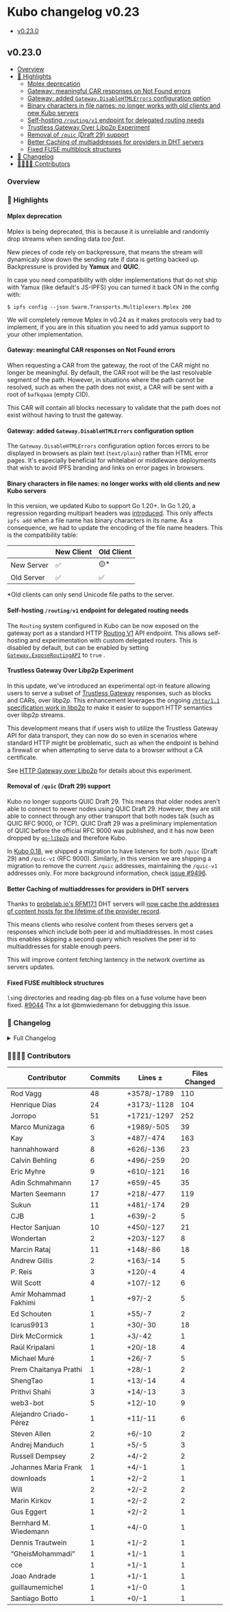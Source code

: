 # Kubo changelog v0.23

- [v0.23.0](#v0230)

## v0.23.0

- [Overview](#overview)
- [🔦 Highlights](#-highlights)
  - [Mplex deprecation](#mplex-deprecation)
  - [Gateway: meaningful CAR responses on Not Found errors](#gateway-meaningful-car-responses-on-not-found-errors)
  - [Gateway: added `Gateway.DisableHTMLErrors` configuration option](#gateway-added-gatewaydisablehtmlerrors-configuration-option)
  - [Binary characters in file names: no longer works with old clients and new Kubo servers](#binary-characters-in-file-names-no-longer-works-with-old-clients-and-new-kubo-servers)
  - [Self-hosting `/routing/v1` endpoint for delegated routing needs](#self-hosting-routingv1-endpoint-for-delegated-routing-needs)
  - [Trustless Gateway Over Libp2p Experiment](#trustless-gateway-over-libp2p-experiment)
  - [Removal of `/quic` (Draft 29) support](#removal-of-quic-draft-29-support)
  - [Better Caching of multiaddresses for providers in DHT servers](#better-caching-of-multiaddresses-for-providers-in-dht-servers)
  - [Fixed FUSE multiblock structures](#fixed-fuse-multiblock-structures)
- [📝 Changelog](#-changelog)
- [👨‍👩‍👧‍👦 Contributors](#-contributors)

### Overview

### 🔦 Highlights

#### Mplex deprecation

Mplex is being deprecated, this is because it is unreliable and
randomly drop streams when sending data *too fast*.

New pieces of code rely on backpressure, that means the stream will dynamicaly
slow down the sending rate if data is getting backed up.
Backpressure is provided by **Yamux** and **QUIC**.

In case you need compatibility with older implementations that do not ship with
Yamux (like default's JS-IPFS) you can turned it back ON in the config with:
```console
$ ipfs config --json Swarm.Transports.Multiplexers.Mplex 200
```

We will completely remove Mplex in v0.24 as it makes protocols very bad to implement,
if you are in this situation you need to add yamux support to your other implementation.

#### Gateway: meaningful CAR responses on Not Found errors

When requesting a CAR from the gateway, the root of the CAR might no longer be
meaningful. By default, the CAR root will be the last resolvable segment of the
path. However, in situations where the path cannot be resolved, such as when
the path does not exist, a CAR will be sent with a root of `bafkqaaa` (empty CID).

This CAR will contain all blocks necessary to validate that the path does not
exist without having to trust the gateway.

#### Gateway: added `Gateway.DisableHTMLErrors` configuration option

The `Gateway.DisableHTMLErrors` configuration option forces errors to be
displayed in browsers as plain text (`text/plain`) rather than HTML error
pages. It's especially beneficial for whitelabel or middleware deployments that
wish to avoid IPFS branding and links on error pages in browsers.

#### Binary characters in file names: no longer works with old clients and new Kubo servers

In this version, we updated Kubo to support Go 1.20+. In Go 1.20, a regression
regarding multipart headers was [introduced](https://github.com/golang/go/issues/60674).
This only affects `ipfs add` when a file name has binary characters in its name.
As a consequence, we had to update the encoding of the file name headers. This is
the compatibility table:

|            | New Client | Old Client  |
|------------|------------|-------------|
| New Server | ✅         | 🟡*         |
| Old Server | ✅         | ✅          |

*Old clients can only send Unicode file paths to the server.

#### Self-hosting `/routing/v1` endpoint for delegated routing needs

The `Routing` system configured in Kubo can be now exposed on the gateway port as a standard
HTTP [Routing V1](https://specs.ipfs.tech/routing/http-routing-v1/) API endpoint. This allows 
self-hosting and experimentation with custom delegated routers. This is disabled by default,
but can be enabled by setting [`Gateway.ExposeRoutingAPI`](https://github.com/bluzelle/ipfs-kubo/blob/master/docs/config.md#gatewayexposeroutingapi) to `true` .

#### Trustless Gateway Over Libp2p Experiment

In this update, we've introduced an experimental opt-in feature allowing users to
serve a subset of [Trustless Gateway](https://specs.ipfs.tech/http-gateways/trustless-gateway/) responses,
such as blocks and CARs, over libp2p. This enhancement leverages the ongoing
[`/http/1.1` specification work in libp2p](https://github.com/libp2p/specs/pull/508)
to make it easier to support HTTP semantics over libp2p streams.

This development means that if users wish to utilize the Trustless Gateway API
for data transport, they can now do so even in scenarios where standard HTTP
might be problematic, such as when the endpoint is behind a firewall or when
attempting to serve data to a browser without a CA certificate.

See [HTTP Gateway over Libp2p](https://github.com/bluzelle/ipfs-kubo/blob/master/docs/experimental-features.md#http-gateway-over-libp2p) for details about this experiment.

#### Removal of `/quic` (Draft 29) support

Kubo no longer supports QUIC Draft 29. This means that older nodes aren't able to connect
to newer nodes using QUIC Draft 29. However, they are still able to connect through any other
transport that both nodes talk (such as QUIC RFC 9000, or TCP). QUIC Draft 29 was a preliminary implementation of QUIC before
the official RFC 9000 was published, and it has now been dropped by [`go-libp2p`](https://github.com/libp2p/go-libp2p/releases/tag/v0.30.0)
and therefore Kubo.

In [Kubo 0.18](https://github.com/bluzelle/ipfs-kubo/releases/tag/v0.18.0), we shipped a migration
to have listeners for both `/quic` (Draft 29) and `/quic-v1` (RFC 9000). Similarly, in this
version we are shipping a migration to remove the current `/quic` addresses, maintaining
the `/quic-v1` addresses only. For more background information, check [issue #9496](https://github.com/bluzelle/ipfs-kubo/issues/9496).

#### Better Caching of multiaddresses for providers in DHT servers

Thanks to [probelab.io's RFM17.1](https://github.com/plprobelab/network-measurements/blob/master/results/rfm17.1-sharing-prs-with-multiaddresses.md) DHT servers will [now cache the addresses of content hosts for the lifetime of the provider record](https://github.com/libp2p/go-libp2p-kad-dht/commit/777160f164b8c187c534debd293157031e9f3a02).

This means clients who resolve content from theses servers get a responses which include both peer id and multiaddresses.
In most cases this enables skipping a second query which resolves the peer id to multiaddresses for stable enough peers.

This will improve content fetching lantency in the network overtime as servers updates.

#### Fixed FUSE multiblock structures

`ls`ing directories and reading dag-pb files on a fuse volume have been fixed. [#9044](https://github.com/bluzelle/ipfs-kubo/issues/9044)
Thx a lot @bmwiedemann for debugging this issue.

### 📝 Changelog

<details><summary>Full Changelog</summary>

- github.com/bluzelle/ipfs-kubo:
  - fix: align systemd unit file with default IPFS installation path (#10163) ([bluzelle/ipfs-kubo#10163](https://github.com/bluzelle/ipfs-kubo/pull/10163))
  - docs: capitalize headers for consistency
  - Merge commit '695bf66674931a138862b6fa2cb0b16dc2f6ddd8' into release-v0.23.0
  - chore: update version
  - changelog: generalize fuse 9044's entry
  - changelog: update fuse 9044's entry
  - Update go-unixfsnode to 1.8.0 to fix FUSE
  - docs(readme): header improvements (#10144) ([bluzelle/ipfs-kubo#10144](https://github.com/bluzelle/ipfs-kubo/pull/10144))
  - fix(docker): allow nofuse builds for MacOS (#10135) ([bluzelle/ipfs-kubo#10135](https://github.com/bluzelle/ipfs-kubo/pull/10135))
  - docs: fix typos
  - docs: s/ipfs dht/amino dht/
  - changelog: mention probelab RFM17.1 dht improvement
  - tests: remove sharness ping tests
  - perf: make bootstrap saves O(N)
  - chore: update go-libp2p-kad-dht
  - chore: webui v4.1.1 (#10120) ([bluzelle/ipfs-kubo#10120](https://github.com/bluzelle/ipfs-kubo/pull/10120))
  - core/bootstrap: fix panic without backup bootstrap peer functions (#10029) ([bluzelle/ipfs-kubo#10029](https://github.com/bluzelle/ipfs-kubo/pull/10029))
  - feat: add Gateway.DisableHTMLErrors option (#10137) ([bluzelle/ipfs-kubo#10137](https://github.com/bluzelle/ipfs-kubo/pull/10137))
  - fix(migrations): use dweb.link (#10133) ([bluzelle/ipfs-kubo#10133](https://github.com/bluzelle/ipfs-kubo/pull/10133))
  - docs: add changelog info for QUIC Draft 29 (#10132) ([bluzelle/ipfs-kubo#10132](https://github.com/bluzelle/ipfs-kubo/pull/10132))
  - feat: add gateway to http over libp2p ([bluzelle/ipfs-kubo#10108](https://github.com/bluzelle/ipfs-kubo/pull/10108))
  - migration: update 14-to-15 to v1.0.1
  - chore: update to build with Go 1.21
  - refactor: stop using go-libp2p deprecated peer.ID.Pretty
  - docs(readonly): fix typo
  - docs(changelog): link to relevant IPIP
  - fix: hamt traversal in ipld-explorer (webui@4.1.0) (#10025) ([bluzelle/ipfs-kubo#10025](https://github.com/bluzelle/ipfs-kubo/pull/10025))
  - refactor: if statement (#10105) ([bluzelle/ipfs-kubo#10105](https://github.com/bluzelle/ipfs-kubo/pull/10105))
  - chore: bump repo version to 15
  - docs: remove link to deleted #accelerated-dht-client
  - feat(gateway): expose /routing/v1 server (opt-in) (#9877) ([bluzelle/ipfs-kubo#9877](https://github.com/bluzelle/ipfs-kubo/pull/9877))
  - improve error in fuse node failures
  - chore: update boxo, go-libp2p, and internalize mplex (#10095) ([bluzelle/ipfs-kubo#10095](https://github.com/bluzelle/ipfs-kubo/pull/10095))
  - dockerfile: reorder copy order for better layer caching
  - refactor: using error is instead of == (#10093) ([bluzelle/ipfs-kubo#10093](https://github.com/bluzelle/ipfs-kubo/pull/10093))
  - fix: use %-encoded headers in most compatible way
  - fix: open /dev/null with read write permissions
  - chore: bump to go 1.20
  - docs(readme): new logo and header
  - docker: change to releases that follow debian's updates
  - docker: bump debian version to bookworm
  - chore: restore exec perms for t0116-gateway-cache.sh and fixtures (#10085) ([bluzelle/ipfs-kubo#10085](https://github.com/bluzelle/ipfs-kubo/pull/10085))
  - fix(gw): useful IPIP-402 CARs on not found errors (#10084) ([bluzelle/ipfs-kubo#10084](https://github.com/bluzelle/ipfs-kubo/pull/10084))
  - feat: add zsh completions (#10040) ([bluzelle/ipfs-kubo#10040](https://github.com/bluzelle/ipfs-kubo/pull/10040))
  - style: remove commented imports [skip changelog]
  - style: gofumpt and godot [skip changelog] (#10081) ([bluzelle/ipfs-kubo#10081](https://github.com/bluzelle/ipfs-kubo/pull/10081))
  - chore: bump boxo for verifcid breaking changes
  - chore: remove outdated comment (#10077) ([bluzelle/ipfs-kubo#10077](https://github.com/bluzelle/ipfs-kubo/pull/10077))
  - chore: remove deprecated testground plans
  - feat: allow users to optin again into mplex
  - feat: remove Mplex
  - docs(readme): minimal reqs (#10066) ([bluzelle/ipfs-kubo#10066](https://github.com/bluzelle/ipfs-kubo/pull/10066))
  - docs: add v0.23.md
  - docs: get ready for v0.23
  - chore: fix link in v0.22 changelog
- github.com/ipfs/boxo (v0.11.0 -> v0.13.1):
  - Release v0.13.1 ([ipfs/boxo#469](https://github.com/ipfs/boxo/pull/469))
  - Release v0.13.0 ([ipfs/boxo#465](https://github.com/ipfs/boxo/pull/465))
  - Release v0.12 ([ipfs/boxo#446](https://github.com/ipfs/boxo/pull/446))
- github.com/ipfs/go-graphsync (v0.14.4 -> v0.15.1):
  - v0.15.1 bump
  - fix: partial revert of 1be7c1a20; make traverser process identity CIDs
  - v0.15.0 bump
  - chore: add identity CID parse tests
  - fix: traverser should skip over identity CIDs
  - fix(ipld): update ipld deps, only slurp LargeBytesNode when matching
  - docs(version): update for v0.14.7
  - Handle context cancellation properly (#428) ([ipfs/go-graphsync#428](https://github.com/ipfs/go-graphsync/pull/428))
  - chore(version.json): update for v0.14.6
  - feat: MaxLinks for requests (#420) ([ipfs/go-graphsync#420](https://github.com/ipfs/go-graphsync/pull/420))
  - fix(responsemanager): network disconnect reliability (#425) ([ipfs/go-graphsync#425](https://github.com/ipfs/go-graphsync/pull/425))
  - Update version to reflect latest fixes (#424) ([ipfs/go-graphsync#424](https://github.com/ipfs/go-graphsync/pull/424))
  - Fix shutdown bug in #412 (#422) ([ipfs/go-graphsync#422](https://github.com/ipfs/go-graphsync/pull/422))
- github.com/ipfs/go-ipfs-cmds (v0.9.0 -> v0.10.0):
  - chore: version 0.10.0
  - fix: panic when calling .SetLength for writerResponseEmitter
  - fix!: client with raw abs path option
  - doc: clarify flag inheritance explanation
  - ci: uci/copy-templates ([ipfs/go-ipfs-cmds#242](https://github.com/ipfs/go-ipfs-cmds/pull/242))
  - chore: remove dep on github.com/Kubuxu/go-os-helper
- github.com/ipfs/go-unixfsnode (v1.7.1 -> v1.8.1):
  - v1.8.1 bump
  - testutil: relax DirEntry usage for non-dag-pb
  - v1.8.0 bump
  - fix: add cross-impl shard test
  - files returned from unixfsnode should be traversable back to their substrate
  - fix: better import name
  - chore: refactor and add tests with fixtures
  - fix: proper tsize encoding in sharded files
  - rel 1.7.4
  - Provide path for getting sizes on directory iteration ([ipfs/go-unixfsnode#60](https://github.com/ipfs/go-unixfsnode/pull/60))
  - tag 1.7.3 ([ipfs/go-unixfsnode#57](https://github.com/ipfs/go-unixfsnode/pull/57))
  - Fail to construct preload hamt shards when traversal fails ([ipfs/go-unixfsnode#55](https://github.com/ipfs/go-unixfsnode/pull/55))
  - fix: large files support io.SeekCurrent ([ipfs/go-unixfsnode#56](https://github.com/ipfs/go-unixfsnode/pull/56))
  - chore(version): update version number
  - feat: add entity matcher w/o preload, add matcher fn for consuming bytes ([ipfs/go-unixfsnode#52](https://github.com/ipfs/go-unixfsnode/pull/52))
- github.com/ipld/go-ipld-prime (v0.20.0 -> v0.21.0):
  - v0.21.0 release
  - fix(selectors): document ranges in slice matcher
  - fix(selectors): update ipld/ipld submodule with latest fixtures
  - fix(selectors): more permissive with slice "from" underflow
  - chore: extract simpleBytes to testutil package
  - feat(selectors): negative values for slice matcher's From and To
  - chore: extract MultiByteNote to testutil package
  - feat(test): add matcher/slice selector test cases
  - feat: remove hard-error when slice matcher reaches non-string/bytes node
  - fix: cache offsets for sequential reads
  - feat: add inline union representation to schema parser
  - fix: basic.NewInt returns pointer (like others)
  - fix(bindnode): listpairs value assembly handles complex reprs
  - fix(bindnode): listpairs repr assembler handles AssignNode
  - fix(schema): handle parsing of "listpairs" in the DSL
  - fix: remove _skipAbsent labels
  - fix: make listpairs repr [[k1,v1],[k2,v2]...]
  - feat(bindnode): support listpairs struct representation
  - fix(windows,test): avoid "already exists" error on codegen tests for Windows
  - Make traversal.WalkTransforming() work
  - doc: clean up and expand on traversal pkg docs
  - doc: add lots of notes about using the preloader and the budget
  - doc: expand on preloader docs
  - fix: inline initialPhase() logic for clarity
  - feat: preload walk using phase state, call preloader once per link
  - fix: handle Budget & SeenLinks
  - chore: remove BufferedLoader
  - fix: recurse preloader at block level
  - fix: Context->PreloadContext for clarity and consistency with LinkContext
  - fix: replace ioutil.ReadAll
  - fix: fix tooling complaints
  - feat: add BufferedLoader
  - feat(traversal): allow preloading functionality
  - fix: address dodgy test case variable capture
  - stop using the deprecated io/ioutil package
  - stop using the deprecated io/ioutil package
  - stop using the deprecated io/ioutil package
  - fix: make StartAtPath work properly for matching walks
- github.com/libp2p/go-libp2p (v0.29.2 -> v0.31.0):
  - release v0.31.0 (#2543) ([libp2p/go-libp2p#2543](https://github.com/libp2p/go-libp2p/pull/2543))
  - dashboards: improve naming for black hole panel (#2539) ([libp2p/go-libp2p#2539](https://github.com/libp2p/go-libp2p/pull/2539))
  - reuseport: use DialContext instead of Dial to fail quickly (#2541) ([libp2p/go-libp2p#2541](https://github.com/libp2p/go-libp2p/pull/2541))
  - swarm: track dial cancellation reason (#2532) ([libp2p/go-libp2p#2532](https://github.com/libp2p/go-libp2p/pull/2532))
  - p2p/http: cache json wellknown mappings in the .well-known handler (#2537) ([libp2p/go-libp2p#2537](https://github.com/libp2p/go-libp2p/pull/2537))
  - feat: Implement HTTP spec (#2438) ([libp2p/go-libp2p#2438](https://github.com/libp2p/go-libp2p/pull/2438))
  - move libp2p/go-libp2p-gostream to p2p/net/gostream ([libp2p/go-libp2p#2535](https://github.com/libp2p/go-libp2p/pull/2535))
  - host: disable black hole detection on autonat dialer (#2529) ([libp2p/go-libp2p#2529](https://github.com/libp2p/go-libp2p/pull/2529))
  - identify: disable racy test when running with race detector (#2526) ([libp2p/go-libp2p#2526](https://github.com/libp2p/go-libp2p/pull/2526))
  - swarm: return a more meaningful error when dialing QUIC draft-29 (#2524) ([libp2p/go-libp2p#2524](https://github.com/libp2p/go-libp2p/pull/2524))
  - swarm: fix Unwrap for DialError, implement Unwrap for TransportError (#2437) ([libp2p/go-libp2p#2437](https://github.com/libp2p/go-libp2p/pull/2437))
  - swarm: return errors on filtered addresses when dialing (#2461) ([libp2p/go-libp2p#2461](https://github.com/libp2p/go-libp2p/pull/2461))
  - core: add ErrPeerIDMismatch error type to replace ad-hoc errors (#2451) ([libp2p/go-libp2p#2451](https://github.com/libp2p/go-libp2p/pull/2451))
  - update quic-go to v0.38.1 (#2506) ([libp2p/go-libp2p#2506](https://github.com/libp2p/go-libp2p/pull/2506))
  - quic: don't claim to be able to dial draft-29 in CanDial (#2520) ([libp2p/go-libp2p#2520](https://github.com/libp2p/go-libp2p/pull/2520))
  - examples: update go-libp2p to v0.30.0 (#2507) ([libp2p/go-libp2p#2507](https://github.com/libp2p/go-libp2p/pull/2507))
  - metrics: update dashboard names from libp2p to go-libp2p (#2512) ([libp2p/go-libp2p#2512](https://github.com/libp2p/go-libp2p/pull/2512))
  - chore: be more descriptive about where public dashboards come from (#2508) ([libp2p/go-libp2p#2508](https://github.com/libp2p/go-libp2p/pull/2508))
  - release v0.30.0 (#2505) ([libp2p/go-libp2p#2505](https://github.com/libp2p/go-libp2p/pull/2505))
  - transport tests: add deadline tests (#2286) ([libp2p/go-libp2p#2286](https://github.com/libp2p/go-libp2p/pull/2286))
  - chore: remove unused and outdated package-list.json (#2499) ([libp2p/go-libp2p#2499](https://github.com/libp2p/go-libp2p/pull/2499))
  - muxer: remove support for mplex (#2498) ([libp2p/go-libp2p#2498](https://github.com/libp2p/go-libp2p/pull/2498))
  - transport tests: refactor workers in TestMoreStreamsThanOurLimits (#2472) ([libp2p/go-libp2p#2472](https://github.com/libp2p/go-libp2p/pull/2472))
  - use standard library sha256 implementation for Go 1.21 (#2309) ([libp2p/go-libp2p#2309](https://github.com/libp2p/go-libp2p/pull/2309))
  - quic: update quic-go to v0.37.5 (#2497) ([libp2p/go-libp2p#2497](https://github.com/libp2p/go-libp2p/pull/2497))
  - cleanup: add continue in case of failure in the (*BasicHost).Addrs certhash loop (#2492) ([libp2p/go-libp2p#2492](https://github.com/libp2p/go-libp2p/pull/2492))
  - tests: add a CertHashes testcase in TestInferWebtransportAddrsFromQuic (#2495) ([libp2p/go-libp2p#2495](https://github.com/libp2p/go-libp2p/pull/2495))
  - basichost: use byte representation of WebTransport multiaddr as map key (#2494) ([libp2p/go-libp2p#2494](https://github.com/libp2p/go-libp2p/pull/2494))
  - webtransport: check for UDP multiaddr component in address matcher (#2491) ([libp2p/go-libp2p#2491](https://github.com/libp2p/go-libp2p/pull/2491))
  - swarm: remove unnecessary reqno for pending request tracking (#2460) ([libp2p/go-libp2p#2460](https://github.com/libp2p/go-libp2p/pull/2460))
  - quic: drop support for QUIC draft-29 (#2487) ([libp2p/go-libp2p#2487](https://github.com/libp2p/go-libp2p/pull/2487))
  - metrics: add links to public dashboards (#2486) ([libp2p/go-libp2p#2486](https://github.com/libp2p/go-libp2p/pull/2486))
  - swarm: remove leftover TODO (#2474) ([libp2p/go-libp2p#2474](https://github.com/libp2p/go-libp2p/pull/2474))
  - peerstore: deprecate the database-backed peerstore (#2475) ([libp2p/go-libp2p#2475](https://github.com/libp2p/go-libp2p/pull/2475))
  - identify: fix sorting of observed addresses (#2476) ([libp2p/go-libp2p#2476](https://github.com/libp2p/go-libp2p/pull/2476))
  - update go-multiaddr to v0.11.0 (#2467) ([libp2p/go-libp2p#2467](https://github.com/libp2p/go-libp2p/pull/2467))
  - chore: update golang-lru to v2.0.4, fixing semver violation (#2448) ([libp2p/go-libp2p#2448](https://github.com/libp2p/go-libp2p/pull/2448))
  - swarm: don't open new streams over transient connections (#2450) ([libp2p/go-libp2p#2450](https://github.com/libp2p/go-libp2p/pull/2450))
  - core/crypto: restrict RSA keys to <= 8192 bits (#2454) ([libp2p/go-libp2p#2454](https://github.com/libp2p/go-libp2p/pull/2454))
  - chore: add notable project requirement (#2453) ([libp2p/go-libp2p#2453](https://github.com/libp2p/go-libp2p/pull/2453))
  - examples: update go-libp2p to v0.29.0 (#2432) ([libp2p/go-libp2p#2432](https://github.com/libp2p/go-libp2p/pull/2432))
  - examples: fix description of command line flags for pubsub (#2400) ([libp2p/go-libp2p#2400](https://github.com/libp2p/go-libp2p/pull/2400))
  - basichost: remove invalid comment (#2435) ([libp2p/go-libp2p#2435](https://github.com/libp2p/go-libp2p/pull/2435))
- github.com/libp2p/go-libp2p-kad-dht (v0.24.2 -> v0.24.4):
  - Make v0.24.4 ([libp2p/go-libp2p-kad-dht#931](https://github.com/libp2p/go-libp2p-kad-dht/pull/931))
- github.com/libp2p/go-libp2p-routing-helpers (v0.7.1 -> v0.7.3):
  - chore: release v0.7.3
  - nit: invert if
  - fix: for getValueOrErrorParallel do not return values if they come with errors
  - test: add test to make sure we return not found when we get errors back with values
  - chore: release v0.7.2
  - tracing: do not leak goroutines when the context is canceled
  - tracing: allow for reuse of the tracing
  - tracing: add tracing to compose parallel's worker
  - tests: add more tests
  - tests: mark all tests Parallel
  - tracing: add highlevel APIs records on the composable routers
- github.com/libp2p/go-reuseport (v0.3.0 -> v0.4.0):
  - release v0.4.0 (#111) ([libp2p/go-reuseport#111](https://github.com/libp2p/go-reuseport/pull/111))
  - use SO_REUSEPORT_LB on FreeBSD (#106) ([libp2p/go-reuseport#106](https://github.com/libp2p/go-reuseport/pull/106))
- github.com/multiformats/go-multiaddr (v0.10.1 -> v0.11.0):
  - release v0.11.0 (#214) ([multiformats/go-multiaddr#214](https://github.com/multiformats/go-multiaddr/pull/214))
  - update golang.org/x/exp slice comparison to match standard library version (#210) ([multiformats/go-multiaddr#210](https://github.com/multiformats/go-multiaddr/pull/210))
- github.com/warpfork/go-testmark (v0.11.0 -> v0.12.1):
  - suite: allow disabling file parallelism.
  - Suite feature ([warpfork/go-testmark#16](https://github.com/warpfork/go-testmark/pull/16))
  - fix unchecked error in a test
  - accept a simplification suggestion from linters
  - Trailing whitespace error ([warpfork/go-testmark#15](https://github.com/warpfork/go-testmark/pull/15))
  - FS implementation (#11) ([warpfork/go-testmark#11](https://github.com/warpfork/go-testmark/pull/11))
  - Add a readme for the testexec extension and its conventions. ([warpfork/go-testmark#14](https://github.com/warpfork/go-testmark/pull/14))
  - Strict mode for testexec structure ([warpfork/go-testmark#12](https://github.com/warpfork/go-testmark/pull/12))

</details>

### 👨‍👩‍👧‍👦 Contributors

| Contributor | Commits | Lines ± | Files Changed |
|-------------|---------|---------|---------------|
| Rod Vagg | 48 | +3578/-1789 | 110 |
| Henrique Dias | 24 | +3173/-1128 | 104 |
| Jorropo | 51 | +1721/-1297 | 252 |
| Marco Munizaga | 6 | +1989/-505 | 39 |
| Kay | 3 | +487/-474 | 163 |
| hannahhoward | 8 | +626/-136 | 23 |
| Calvin Behling | 6 | +496/-259 | 20 |
| Eric Myhre | 9 | +610/-121 | 16 |
| Adin Schmahmann | 17 | +659/-45 | 35 |
| Marten Seemann | 17 | +218/-477 | 119 |
| Sukun | 11 | +481/-174 | 29 |
| CJB | 1 | +639/-2 | 5 |
| Hector Sanjuan | 10 | +450/-127 | 21 |
| Wondertan | 2 | +203/-127 | 8 |
| Marcin Rataj | 11 | +148/-86 | 18 |
| Andrew Gillis | 2 | +163/-14 | 5 |
| P. Reis | 3 | +120/-4 | 4 |
| Will Scott | 4 | +107/-12 | 6 |
| Amir Mohammad Fakhimi | 1 | +97/-2 | 5 |
| Ed Schouten | 1 | +55/-7 | 2 |
| Icarus9913 | 1 | +30/-30 | 18 |
| Dirk McCormick | 1 | +3/-42 | 1 |
| Raúl Kripalani | 1 | +20/-18 | 4 |
| Michael Muré | 1 | +26/-7 | 5 |
| Prem Chaitanya Prathi | 1 | +28/-1 | 2 |
| ShengTao | 1 | +13/-14 | 4 |
| Prithvi Shahi | 3 | +14/-13 | 3 |
| web3-bot | 5 | +12/-10 | 9 |
| Alejandro Criado-Pérez | 1 | +11/-11 | 6 |
| Steven Allen | 2 | +6/-10 | 2 |
| Andrej Manduch | 1 | +5/-5 | 3 |
| Russell Dempsey | 2 | +4/-2 | 2 |
| Johannes Maria Frank | 1 | +4/-1 | 1 |
| downIoads | 1 | +2/-2 | 1 |
| Will | 2 | +2/-2 | 2 |
| Marin Kirkov | 1 | +2/-2 | 2 |
| Gus Eggert | 1 | +2/-2 | 1 |
| Bernhard M. Wiedemann | 1 | +4/-0 | 1 |
| Dennis Trautwein | 1 | +1/-2 | 1 |
| “GheisMohammadi” | 1 | +1/-1 | 1 |
| cce | 1 | +1/-1 | 1 |
| Joao Andrade | 1 | +1/-1 | 1 |
| guillaumemichel | 1 | +1/-0 | 1 |
| Santiago Botto | 1 | +0/-1 | 1 |

